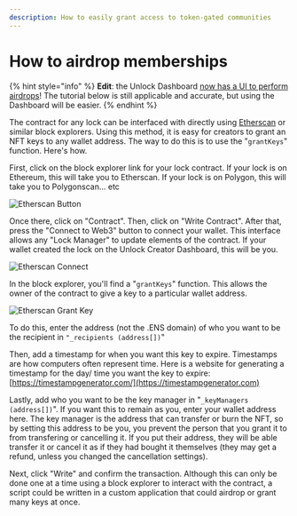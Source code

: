 ```yaml
---
description: How to easily grant access to token-gated communities
---
```


# How to airdrop memberships

{% hint style="info" %}
**Edit**: the Unlock Dashboard [now has a UI to perform airdrops](https://unlock-protocol.com/blog/airdrop-nft-memberships)! The tutorial below is still applicable and accurate, but using the Dashboard will be easier.
{% endhint %}

The contract for any lock can be interfaced with directly using [Etherscan](https://etherscan.io) or similar block explorers. Using this method, it is easy for creators to grant an NFT keys to any wallet address. The way to do this is to use the "`grantKeys`" function. Here's how.

First, click on the block explorer link for your lock contract. If your lock is on Ethereum, this will take you to Etherscan. If your lock is on Polygon, this will take you to Polygonscan... etc

![Etherscan Button](/img/creators/etherscan-button.png)

Once there, click on "Contract". Then, click on "Write Contract". After that, press the "Connect to Web3" button to connect your wallet. This interface allows any "Lock Manager" to update elements of the contract. If your wallet created the lock on the Unlock Creator Dashboard, this will be you.

![Etherscan Connect](/img/creators/etherscan-connect-wallet-2.png)

In the block explorer, you'll find a "`grantKeys`" function. This allows the owner of the contract to give a key to a particular wallet address.

![Etherscan Grant Key](/img/creators/etherscan-grant-keys.png)

To do this, enter the address (not the .ENS domain) of who you want to be the recipient in `"_recipients (address[])`"

Then, add a timestamp for when you want this key to expire. Timestamps are how computers often represent time. Here is a website for generating a timestamp for the day/ time you want the key to expire: [https://timestampgenerator.com/](https://timestampgenerator.com)

Lastly, add who you want to be the key manager in "`_keyManagers (address[])`". If you want this to remain as you, enter your wallet address here. The key manager is the address that can transfer or burn the NFT, so by setting this address to be you, you prevent the person that you grant it to from transfering or cancelling it. If you put their address, they will be able transfer it or cancel it as if they had bought it themselves (they may get a refund, unless you changed the cancellation settings).

Next, click "Write" and confirm the transaction. Although this can only be done one at a time using a block explorer to interact with the contract, a script could be written in a custom application that could airdrop or grant many keys at once.
